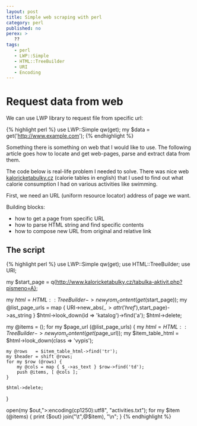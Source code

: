 ```yaml
---
layout: post
title: Simple web scraping with perl
category: perl
published: no
perex: >
   ??
tags:
   - perl
   - LWP::Simple
   - HTML::TreeBuilder
   - URI
   - Encoding
---
```



# Request data from web

We can use LWP library to request file from specific url:

{% highlight perl %}
use LWP::Simple qw(get);
my $data = get('http://www.example.com');
{% endhighlight %}


Something there is something on web that I would like to use. The following
article goes how to locate and get web-pages, parse and extract data from them.

The code below is real-life problem I needed to solve. There was nice
web [kaloricketabulky.cz](http://www.kaloricketabulky.cz) (calorie tables in
english) that I used to find out what calorie consumption I had on various
activities like swimming.

First, we need an URL (uniform resource locator) address of page we want.


Building blocks:

 - how to get a page from specific URL
 - how to parse HTML string and find specific contents
 - how to compose new URL from original and relative link


## The script

{% highlight perl %}
use LWP::Simple qw(get);
use HTML::TreeBuilder;
use URI;

my $start_page
  = q{http://www.kaloricketabulky.cz/tabulka-aktivit.php?pismeno=A};

my $html = HTML::TreeBuilder->new_from_content(get($start_page));
my @list_page_urls
  = map { URI->new_abs($_->attr('href'),$start_page)->as_string }
        $html->look_down(id => 'katalog')->find('a');
$html->delete;

my @items = ();
for my $page_url (@list_page_urls) {
    my $html = HTML::TreeBuilder->new_from_content(get($page_url));
    my $item_table_html = $html->look_down(class => 'vypis');

    my @rows   = $item_table_html->find('tr');
    my $header = shift @rows;
    for my $row (@rows) {
        my @cols = map { $_->as_text } $row->find('td');
        push @items, [ @cols ];
    }

    $html->delete;
}

open(my $out,">:encoding(cp1250):utf8", "activities.txt");
for my $item (@items) {
     print {$out} join("\t",@$item), "\n";
}
{% endhighlight %}
